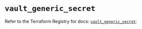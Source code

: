 # `vault_generic_secret`

Refer to the Terraform Registry for docs: [`vault_generic_secret`](https://registry.terraform.io/providers/hashicorp/vault/3.24.0/docs/resources/generic_secret).
